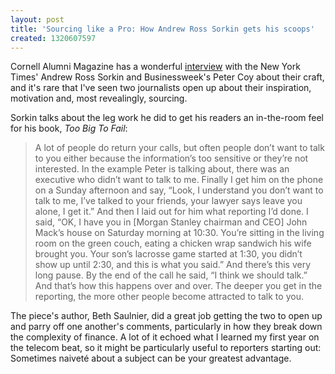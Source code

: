```yaml
---
layout: post
title: 'Sourcing like a Pro: How Andrew Ross Sorkin gets his scoops'
created: 1320607597
---
```

Cornell Alumni Magazine has a wonderful <a href="http://cornellalumnimagazine.com/index2.php?option=com_content&task=view&id=1229&pop=1&page=0&Itemid=56">interview</a> with the New York Times' Andrew Ross Sorkin and Businessweek's Peter Coy about their craft, and it's rare that I've seen two journalists open up about their inspiration, motivation and, most revealingly, sourcing.

Sorkin talks about the leg work he did to get his readers an in-the-room feel for his book, *Too Big To Fail*:


> A lot of people do return your calls, but often people don’t
> want to talk to you either because the information’s too
> sensitive or they’re not interested. In the example Peter is talking
> about, there was an executive who didn’t want to talk to me.
> Finally I get him on the phone on a Sunday afternoon and say,
> “Look, I understand you don’t want to talk to me, I’ve talked
> to your friends, your lawyer says leave you alone, I get it.”
> And then I laid out for him what reporting I’d done. I said,
> “OK, I have you in [Morgan Stanley chairman and CEO] John
> Mack’s house on Saturday morning at 10:30. You’re sitting
> in the living room on the green couch, eating a chicken wrap
> sandwich his wife brought you. Your son’s lacrosse game
> started at 1:30, you didn’t show up until 2:30, and this is
> what you said.” And there’s this very long pause. By the end
> of the call he said, “I think we should talk.” And that’s how
> this happens over and over. The deeper you get in the
> reporting, the more other people become attracted to talk to you.

The piece's author, Beth Saulnier, did a great job getting the two to open up and parry off one another's comments, particularly in how they break down the complexity of finance. A lot of it echoed what I learned my first year on the telecom beat, so it might be particularly useful to reporters starting out: Sometimes naiveté about a subject can be your greatest advantage.
